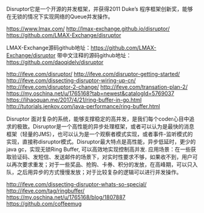 Disruptor它是一个开源的并发框架，并获得2011 Duke’s 程序框架创新奖，能够在无锁的情况下实现网络的Queue并发操作。


https://www.lmax.com/
http://lmax-exchange.github.io/disruptor/
https://github.com/LMAX-Exchange/disruptor

LMAX-Exchange源码github地址：https://github.com/LMAX-Exchange/disruptor
带中文注释的源码github地址：https://github.com/daoqidelv/disruptor


http://ifeve.com/disruptor/
http://ifeve.com/disruptor-getting-started/
http://ifeve.com/dissecting-disruptor-wiring-up-cn/
http://ifeve.com/disruptor-2-change/
http://ifeve.com/transation-plan-2/
https://my.oschina.net/u/1765168?tab=newest&catalogId=5769037
https://lihaoquan.me/2017/4/21/ring-buffer-in-go.html
http://tutorials.jenkov.com/java-performance/ring-buffer.html


Disruptor
面对复杂的系统，能够支撑稳定的高并发，是我们每个coder心目中追求的极致。Disruptor是一个高性能的异步处理框架，或者可以认为是最快的消息框架（轻量的JMS），也可以认为是一个观察者模式实现，或者事件-监听模式的实现，直接称disruptor模式。Disruptor最大特点是高性能，异步低延时，更少的java gc，实现无锁Ring Buffer, 可以高效地实现控制高并发.
应用场景：在一些获取验证码、发短信、发送邮件的场景下，对实时性要求不够，如果收不到，用户可以再次要求重发；对于一些奖品、抢购、卡券、积分的发放，在高峰期，可以只入队，之后用异步的方式慢慢发放；对于比较复杂的逻辑可以进行并发操作。



http://ifeve.com/dissecting-disruptor-whats-so-special/
http://ifeve.com/tag/ringbuffer/
https://my.oschina.net/u/1765168/blog/1807887
https://github.com/coffeemug



